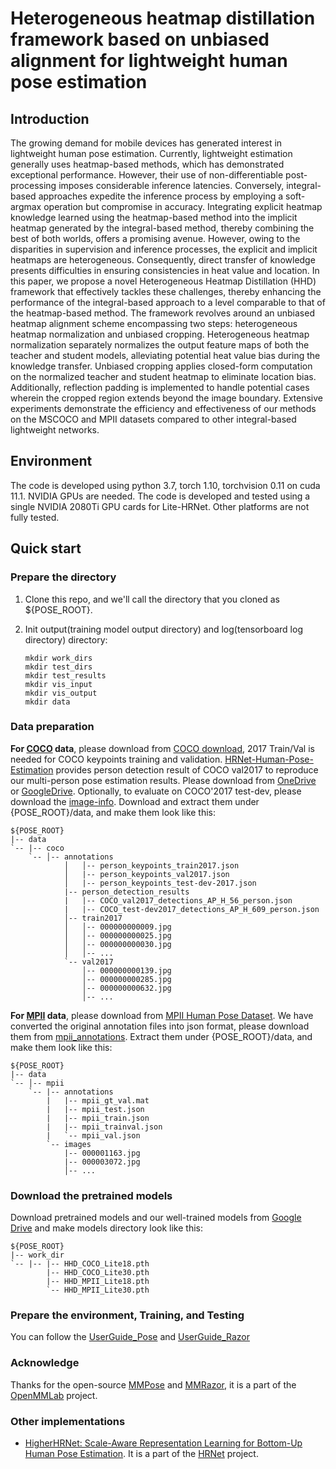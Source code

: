 # Heterogeneous heatmap distillation framework based on unbiased alignment for lightweight human pose estimation

## Introduction
The growing demand for mobile devices has generated interest in lightweight human pose estimation. Currently, lightweight estimation generally uses heatmap-based methods, which has demonstrated exceptional performance. However, their use of non-differentiable post-processing imposes considerable inference latencies. Conversely, integral-based approaches expedite the inference process by employing a soft-argmax operation but compromise in accuracy. Integrating explicit heatmap knowledge learned using the heatmap-based method into the implicit heatmap generated by the integral-based method, thereby combining the best of both worlds, offers a promising avenue. However, owing to the disparities in supervision and inference processes, the explicit and implicit heatmaps are heterogeneous. Consequently, direct transfer of knowledge presents difficulties in ensuring consistencies in heat value and location. In this paper, we propose a novel Heterogeneous Heatmap Distillation (HHD) framework that effectively tackles these challenges, thereby enhancing the performance of the integral-based approach to a level comparable to that of the heatmap-based method. The framework revolves around an unbiased heatmap alignment scheme encompassing two steps: heterogeneous heatmap normalization and unbiased cropping. Heterogeneous heatmap normalization separately normalizes the output feature maps of both the teacher and student models, alleviating potential heat value bias during the knowledge transfer. Unbiased cropping applies closed-form computation on the normalized teacher and student heatmap to eliminate location bias. Additionally, reflection padding is implemented to handle potential cases wherein the cropped region extends beyond the image boundary. Extensive experiments demonstrate the efficiency and effectiveness of our methods on the MSCOCO and MPII datasets compared to other integral-based lightweight networks.

## Environment

The code is developed using python 3.7, torch 1.10, torchvision 0.11 on cuda 11.1. NVIDIA GPUs are needed. The code is developed and tested using a single NVIDIA 2080Ti GPU cards for Lite-HRNet. Other platforms are not fully tested.

## Quick start

### Prepare the directory

1. Clone this repo, and we'll call the directory that you cloned as ${POSE_ROOT}.

2. Init output(training model output directory) and log(tensorboard log directory) directory:

   ```
   mkdir work_dirs
   mkdir test_dirs
   mkdir test_results
   mkdir vis_input
   mkdir vis_output
   mkdir data
   ```

### Data preparation

**For [COCO](http://cocodataset.org/) data**, please download from [COCO download](http://cocodataset.org/#download), 2017 Train/Val is needed for COCO keypoints training and validation. [HRNet-Human-Pose-Estimation](https://github.com/HRNet/HRNet-Human-Pose-Estimation) provides person detection result of COCO val2017 to reproduce our multi-person pose estimation results. Please download from [OneDrive](https://1drv.ms/f/s!AhIXJn_J-blWzzDXoz5BeFl8sWM-) or [GoogleDrive](https://drive.google.com/drive/folders/1fRUDNUDxe9fjqcRZ2bnF_TKMlO0nB_dk?usp=sharing). Optionally, to evaluate on COCO'2017 test-dev, please download the [image-info](https://download.openmmlab.com/mmpose/datasets/person_keypoints_test-dev-2017.json). Download and extract them under {POSE_ROOT}/data, and make them look like this:

    ${POSE_ROOT}
    |-- data
    `-- |-- coco
        `-- │-- annotations
                │   │-- person_keypoints_train2017.json
                │   |-- person_keypoints_val2017.json
                │   |-- person_keypoints_test-dev-2017.json
                |-- person_detection_results
                |   |-- COCO_val2017_detections_AP_H_56_person.json
                |   |-- COCO_test-dev2017_detections_AP_H_609_person.json
                │-- train2017
                │   │-- 000000000009.jpg
                │   │-- 000000000025.jpg
                │   │-- 000000000030.jpg
                │   │-- ...
                `-- val2017
                    │-- 000000000139.jpg
                    │-- 000000000285.jpg
                    │-- 000000000632.jpg
                    │-- ...


**For [MPII](http://human-pose.mpi-inf.mpg.de/) data**, please download from [MPII Human Pose Dataset](http://human-pose.mpi-inf.mpg.de/). We have converted the original annotation files into json format, please download them from [mpii_annotations](https://download.openmmlab.com/mmpose/datasets/mpii_annotations.tar). Extract them under {POSE_ROOT}/data, and make them look like this:

    ${POSE_ROOT}
    |-- data
    `-- │-- mpii
        `-- |-- annotations
            |   |-- mpii_gt_val.mat
            |   |-- mpii_test.json
            |   |-- mpii_train.json
            |   |-- mpii_trainval.json
            |   `-- mpii_val.json
            `-- images
                |-- 000001163.jpg
                |-- 000003072.jpg
                │-- ...


### Download the pretrained models

Download pretrained models and our well-trained models from [Google Drive](https://drive.google.com/drive/folders/1bKEuo4f3YfaoiPaiSyGCj5LJr0DLYlF8?usp=sharing) and make models directory look like this:

    ${POSE_ROOT}
    |-- work_dir       
    `-- |-- |-- HHD_COCO_Lite18.pth
            |-- HHD_COCO_Lite30.pth
            |-- HHD_MPII_Lite18.pth
            `-- HHD_MPII_Lite30.pth

### Prepare the environment, Training, and Testing 

You can follow the [UserGuide_Pose](https://mmpose.readthedocs.io/en/latest/) and [UserGuide_Razor](https://mmrazor.readthedocs.io/en/latest/)

### Acknowledge
Thanks for the open-source [MMPose](https://github.com/open-mmlab/mmpose) and [MMRazor](https://github.com/open-mmlab/mmrazor), it is a part of the [OpenMMLab](https://github.com/open-mmlab/) project.
### Other implementations
* [HigherHRNet: Scale-Aware Representation Learning for Bottom-Up Human Pose Estimation](https://github.com/HRNet/HigherHRNet-Human-Pose-Estimation). It is a part of the [HRNet](https://github.com/HRNet) project.
